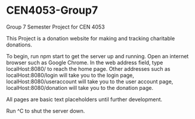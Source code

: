 # CEN4053-Group7
Group 7 Semester Project for CEN 4053

This Project is a donation website for making and tracking charitable donations.

To begin, run npm start to get the server up and running.
Open an internet browser such as Google Chrome.
In the web address field, type localHost:8080/ to reach the home page.
Other addresses such as localHost:8080/login will take you to the login page,
localHost:8080/useraccount will take you to the user account page,
localHost:8080/donation will take you to the donation page.

All pages are basic text placeholders until further development.

Run ^C to shut the server down.